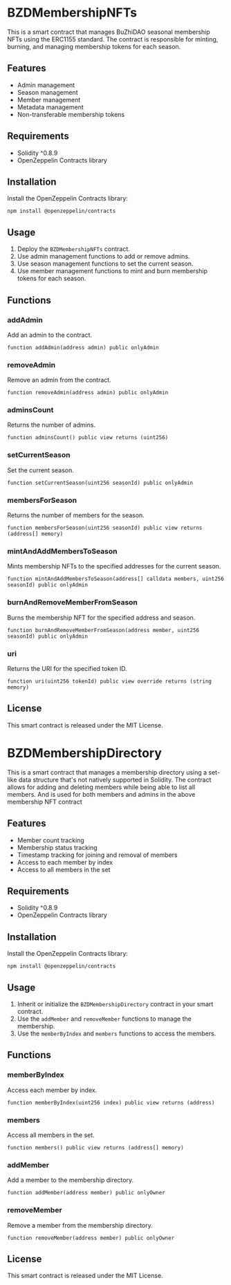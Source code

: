 # BZDMembershipNFTs

This is a smart contract that manages BuZhiDAO seasonal membership NFTs using the ERC1155 standard. The contract is responsible for minting, burning, and managing membership tokens for each season.

## Features

- Admin management
- Season management
- Member management
- Metadata management
- Non-transferable membership tokens

## Requirements

- Solidity ^0.8.9
- OpenZeppelin Contracts library

## Installation

Install the OpenZeppelin Contracts library:

```
npm install @openzeppelin/contracts
```

## Usage

1. Deploy the `BZDMembershipNFTs` contract.
2. Use admin management functions to add or remove admins.
3. Use season management functions to set the current season.
4. Use member management functions to mint and burn membership tokens for each season.

## Functions

### addAdmin

Add an admin to the contract.

```solidity
function addAdmin(address admin) public onlyAdmin
```

### removeAdmin

Remove an admin from the contract.

```solidity
function removeAdmin(address admin) public onlyAdmin
```

### adminsCount

Returns the number of admins.

```solidity
function adminsCount() public view returns (uint256)
```

### setCurrentSeason

Set the current season.

```solidity
function setCurrentSeason(uint256 seasonId) public onlyAdmin
```

### membersForSeason

Returns the number of members for the season.

```solidity
function membersForSeason(uint256 seasonId) public view returns (address[] memory)
```

### mintAndAddMembersToSeason

Mints membership NFTs to the specified addresses for the current season.

```solidity
function mintAndAddMembersToSeason(address[] calldata members, uint256 seasonId) public onlyAdmin
```

### burnAndRemoveMemberFromSeason

Burns the membership NFT for the specified address and season.

```solidity
function burnAndRemoveMemberFromSeason(address member, uint256 seasonId) public onlyAdmin
```

### uri

Returns the URI for the specified token ID.

```solidity
function uri(uint256 tokenId) public view override returns (string memory)
```

## License

This smart contract is released under the MIT License.

# BZDMembershipDirectory

This is a smart contract that manages a membership directory using a set-like data structure that's not natively supported in Solidity. The contract allows for adding and deleting members while being able to list all members. And is used for both members and admins in the above membership NFT contract

## Features

- Member count tracking
- Membership status tracking
- Timestamp tracking for joining and removal of members
- Access to each member by index
- Access to all members in the set

## Requirements

- Solidity ^0.8.9
- OpenZeppelin Contracts library

## Installation

Install the OpenZeppelin Contracts library:

```
npm install @openzeppelin/contracts
```

## Usage

1. Inherit or initialize the `BZDMembershipDirectory` contract in your smart contract.
2. Use the `addMember` and `removeMember` functions to manage the membership.
3. Use the `memberByIndex` and `members` functions to access the members.

## Functions

### memberByIndex

Access each member by index.

```solidity
function memberByIndex(uint256 index) public view returns (address)
```

### members

Access all members in the set.

```solidity
function members() public view returns (address[] memory)
```

### addMember

Add a member to the membership directory.

```solidity
function addMember(address member) public onlyOwner
```

### removeMember

Remove a member from the membership directory.

```solidity
function removeMember(address member) public onlyOwner
```

## License

This smart contract is released under the MIT License.
